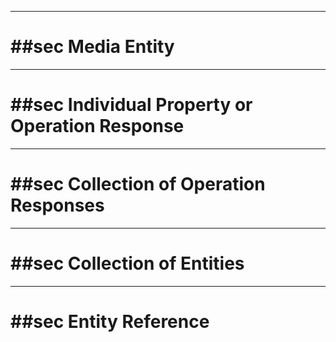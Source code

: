 -------

# ##sec Media Entity

-------

# ##sec Individual Property or Operation Response

-------

# ##sec Collection of Operation Responses

-------

# ##sec Collection of Entities

-------

# ##sec Entity Reference

